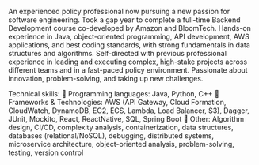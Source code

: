 An experienced policy professional now pursuing a new passion for software engineering. Took a gap year to complete a full-time Backend Development course co-developed by Amazon and BloomTech. Hands-on experience in Java, object-oriented programming, API development, AWS applications, and best coding standards, with strong fundamentals in data structures and algorithms. Self-directed with previous professional experience in leading and executing complex, high-stake projects across different teams and in a fast-paced policy environment. Passionate about innovation, problem-solving, and taking up new challenges.

Technical skills:
📌 Programming languages: Java, Python, C++
📌 Frameworks & Technologies: AWS (API Gateway, Cloud Formation, CloudWatch, DynamoDB, EC2, ECS, Lambda, Load Balancer, S3), Dagger, JUnit, Mockito, React, ReactNative, SQL, Spring Boot
📌 Other: Algorithm design, CI/CD, complexity analysis, containerization, data structures, databases (relational/NoSQL), debugging, distributed systems, microservice architecture, object-oriented analysis, problem-solving, testing, version control
